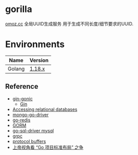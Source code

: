 # gorilla

[omoz.cc](www.omoz.cc) 全局UUID生成服务 用于生成不同长度/细节要求的UUID.

# Environments

| Name   | Version                      |
|--------|------------------------------|
| Golang | [1.18.x](https://go.dev/dl/) |

## Reference

- [gin-gonic](https://gin-gonic.com/)
  - [Gin](https://github.com/gin-gonic/gin)
- [Accessing relational databases](https://go.dev/doc/database/)
- [mongo-go-driver](https://github.com/mongodb/mongo-go-driver)
- [go-redis](https://github.com/go-redis/redis)
- [GORM](https://gorm.io/)
- [go-sql-driver mysql](https://github.com/go-sql-driver/mysql)
- [grpc](https://grpc.io/)
- [protocol buffers](https://developers.google.cn/protocol-buffers?hl=zh-cn)
- [上帝视角看 “Go 项目标准布局” 之争](https://juejin.cn/post/7007277318699925535)